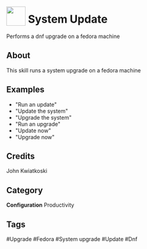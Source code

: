 # <img src="https://raw.githack.com/FortAwesome/Font-Awesome/master/svgs/solid/arrow-alt-circle-up.svg" card_color="#5B6984" width="50" height="50" style="vertical-align:bottom"/> System Update
Performs a dnf upgrade on a fedora machine

## About
This skill runs a system upgrade on a fedora machine

## Examples
* "Run an update"
* "Update the system"
* "Upgrade the system"
* "Run an upgrade"
* "Update now"
* "Upgrade now"

## Credits
John Kwiatkoski

## Category
**Configuration**
Productivity

## Tags
#Upgrade
#Fedora
#System upgrade
#Update
#Dnf

